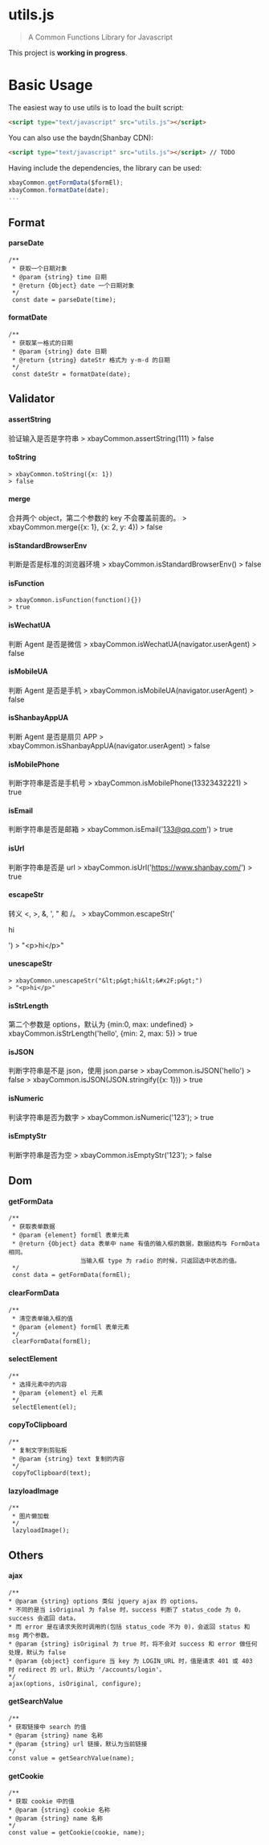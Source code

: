 # utils.js

> A Common Functions Library for Javascript

This project is **working in progress**.

# Basic Usage

The easiest way to use utils is to load the built script:

```html
<script type="text/javascript" src="utils.js"></script>
```

You can also use the baydn(Shanbay CDN):
```html
<script type="text/javascript" src="utils.js"></script> // TODO
```

Having include the dependencies, the library can be used:

```js
xbayCommon.getFormData($formEl);
xbayCommon.formatDate(date);
...
```

## Format

#### parseDate
    /**
     * 获取一个日期对象
     * @param {string} time 日期
     * @return {Object} date 一个日期对象
     */
     const date = parseDate(time);

#### formatDate
    /**
     * 获取某一格式的日期
     * @param {string} date 日期
     * @return {string} dateStr 格式为 y-m-d 的日期
     */
     const dateStr = formatDate(date);

## Validator

#### assertString
验证输入是否是字符串
    > xbayCommon.assertString(111)
    > false

#### toString
    > xbayCommon.toString({x: 1})
    > false

#### merge
合并两个 object，第二个参数的 key 不会覆盖前面的。
    > xbayCommon.merge({x: 1}, {x: 2, y: 4})
    > false

#### isStandardBrowserEnv
判断是否是标准的浏览器环境
    > xbayCommon.isStandardBrowserEnv()
    > false

#### isFunction
    > xbayCommon.isFunction(function(){})
    > true

#### isWechatUA
判断 Agent 是否是微信
    > xbayCommon.isWechatUA(navigator.userAgent)
    > false

#### isMobileUA
判断 Agent 是否是手机
    > xbayCommon.isMobileUA(navigator.userAgent)
    > false

#### isShanbayAppUA
判断 Agent 是否是扇贝 APP
    > xbayCommon.isShanbayAppUA(navigator.userAgent)
    > false

#### isMobilePhone
判断字符串是否是手机号
    > xbayCommon.isMobilePhone(13323432221)
    > true

#### isEmail
判断字符串是否是邮箱
    > xbayCommon.isEmail('133@qq.com')
    > true

#### isUrl
判断字符串是否是 url
    > xbayCommon.isUrl('https://www.shanbay.com/')
    > true

#### escapeStr
转义 <, >, &, ', " 和 /。
    > xbayCommon.escapeStr('<p>hi</p>')
    > "&lt;p&gt;hi&lt;&#x2F;p&gt;"

#### unescapeStr
    > xbayCommon.unescapeStr("&lt;p&gt;hi&lt;&#x2F;p&gt;")
    > "<p>hi</p>"

#### isStrLength
第二个参数是 options，默认为 {min:0, max: undefined}
    > xbayCommon.isStrLength('hello', {min: 2, max: 5})
    > true

#### isJSON
判断字符串是不是 json，使用 json.parse
    > xbayCommon.isJSON('hello')
    > false
    > xbayCommon.isJSON(JSON.stringify({x: 1}))
    > true

#### isNumeric
判读字符串是否为数字
    > xbayCommon.isNumeric('123');
    > true

#### isEmptyStr
判断字符串是否为空
    > xbayCommon.isEmptyStr('123');
    > false

## Dom

#### getFormData
    /**
     * 获取表单数据
     * @param {element} formEl 表单元素
     * @return {Object} data 表单中 name 有值的输入框的数据，数据结构与 FormData 相同。
                        当输入框 type 为 radio 的时候，只返回选中状态的值。
     */
     const data = getFormData(formEl);

#### clearFormData
    /**
     * 清空表单输入框的值
     * @param {element} formEl 表单元素
     */
     clearFormData(formEl);

#### selectElement
    /**
     * 选择元素中的内容
     * @param {element} el 元素
     */
     selectElement(el);

#### copyToClipboard
    /**
     * 复制文字到剪贴板
     * @param {string} text 复制的内容
     */
     copyToClipboard(text);

#### lazyloadImage
    /**
     * 图片懒加载
     */
     lazyloadImage();


## Others

#### ajax
    /**
    * @param {string} options 类似 jquery ajax 的 options。
    * 不同的是当 isOriginal 为 false 时，success 判断了 status_code 为 0，success 会返回 data，
    * 而 error 是在请求失败时调用的(包括 status_code 不为 0)，会返回 status 和 msg 两个参数。
    * @param {string} isOriginal 为 true 时，将不会对 success 和 error 做任何处理，默认为 false
    * @param {object} configure 当 key 为 LOGIN_URL 时，值是请求 401 或 403 时 redirect 的 url，默认为 '/accounts/login'。
    */
    ajax(options, isOriginal, configure);

#### getSearchValue
    /**
    * 获取链接中 search 的值
    * @param {string} name 名称
    * @param {string} url 链接，默认为当前链接
    */
    const value = getSearchValue(name);

#### getCookie
    /**
    * 获取 cookie 中的值
    * @param {string} cookie 名称
    * @param {string} name 名称
    */
    const value = getCookie(cookie, name);
